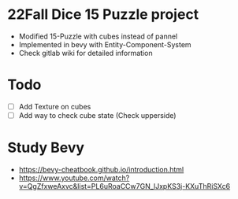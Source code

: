 # 22Fall Dice 15 Puzzle project
- Modified 15-Puzzle with cubes instead of pannel
- Implemented in bevy with Entity-Component-System
- Check gitlab wiki for detailed information

# Todo
- [ ] Add Texture on cubes
- [ ] Add way to check cube state (Check upperside)

# Study Bevy
- https://bevy-cheatbook.github.io/introduction.html
- https://www.youtube.com/watch?v=QgZfxweAxvc&list=PL6uRoaCCw7GN_lJxpKS3j-KXuThRiSXc6
